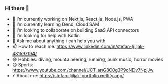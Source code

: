 ### Hi there 👋

- 🔭 I’m currently working on Next.js, React.js, Node.js, PWA
- 🌱 I’m currently learning Deno, Cloud SAM
- 👯 I’m looking to collaborate on building SaaS API connectors
- 🤔 I’m looking for help with Kotlin
- 💬 Ask me about anything i can help you with
- 📫 How to reach me: https://www.linkedin.com/in/stefan-ljiljak-481597194/
- 😄 Hobbies: diving, mountaineering, running, punk music, horror movies
- 😄 Sports: https://www.youtube.com/channel/UCT_anG8C0g3P9oNDv7NpjJw
- ⚡ About me: https://stefan-ljiljak-portfolio.netlify.app/
